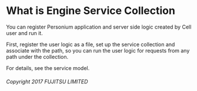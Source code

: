 # What is Engine Service Collection

You can register Personium application and server side logic created by Cell user and run it.

First, register the user logic as a file, set up the service collection and associate with the path, so you can run the user logic for requests from any path under the collection.

For details, see the service model.<br>

###### Copyright 2017 FUJITSU LIMITED
